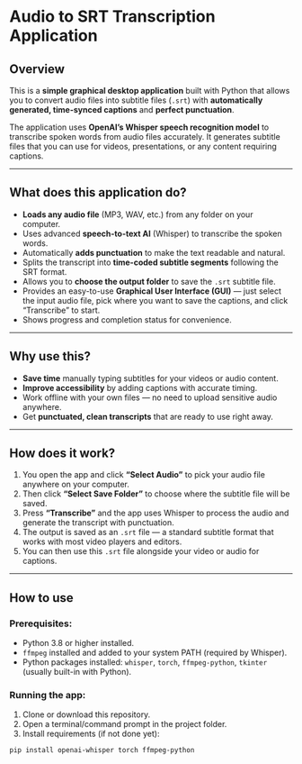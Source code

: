 # Audio to SRT Transcription Application

## Overview

This is a **simple graphical desktop application** built with Python that allows you to convert audio files into subtitle files (`.srt`) with **automatically generated, time-synced captions** and **perfect punctuation**.

The application uses **OpenAI’s Whisper speech recognition model** to transcribe spoken words from audio files accurately. It generates subtitle files that you can use for videos, presentations, or any content requiring captions.

---

## What does this application do?

- **Loads any audio file** (MP3, WAV, etc.) from any folder on your computer.
- Uses advanced **speech-to-text AI** (Whisper) to transcribe the spoken words.
- Automatically **adds punctuation** to make the text readable and natural.
- Splits the transcript into **time-coded subtitle segments** following the SRT format.
- Allows you to **choose the output folder** to save the `.srt` subtitle file.
- Provides an easy-to-use **Graphical User Interface (GUI)** — just select the input audio file, pick where you want to save the captions, and click “Transcribe” to start.
- Shows progress and completion status for convenience.

---

## Why use this?

- **Save time** manually typing subtitles for your videos or audio content.
- **Improve accessibility** by adding captions with accurate timing.
- Work offline with your own files — no need to upload sensitive audio anywhere.
- Get **punctuated, clean transcripts** that are ready to use right away.

---

## How does it work?

1. You open the app and click **“Select Audio”** to pick your audio file anywhere on your computer.
2. Then click **“Select Save Folder”** to choose where the subtitle file will be saved.
3. Press **“Transcribe”** and the app uses Whisper to process the audio and generate the transcript with punctuation.
4. The output is saved as an `.srt` file — a standard subtitle format that works with most video players and editors.
5. You can then use this `.srt` file alongside your video or audio for captions.

---

## How to use

### Prerequisites:
- Python 3.8 or higher installed.
- `ffmpeg` installed and added to your system PATH (required by Whisper).
- Python packages installed: `whisper`, `torch`, `ffmpeg-python`, `tkinter` (usually built-in with Python).

### Running the app:
1. Clone or download this repository.
2. Open a terminal/command prompt in the project folder.
3. Install requirements (if not done yet):

```bash
pip install openai-whisper torch ffmpeg-python



